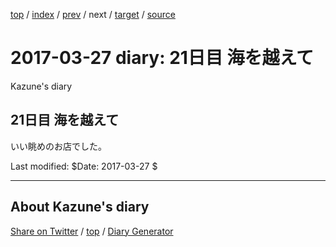 [top](../index.html) 
 / [index](index.html) 
 / [prev](ig170326.html) 
 / next 
 / [target](https://kazune.github.io/diary/2017/ig170327.html) 
 / [source](https://github.com/kazune/diary/blob/master/2017/ig170327.src.md) 

2017-03-27 diary: 21日目 海を越えて
=====================================================================================================
Kazune's diary

## 21日目 海を越えて

いい眺めのお店でした。

Last modified: $Date: 2017-03-27 $


----------------------------------------------------------------------------------------------------

## About Kazune's diary

[Share on Twitter](https://twitter.com/intent/tweet?hashtags=igapyon%2Cdiary%2C%E3%81%84%E3%81%8C%E3%81%B4%E3%82%87%E3%82%93&text=21%E6%97%A5%E7%9B%AE+%E6%B5%B7%E3%82%92%E8%B6%8A%E3%81%88%E3%81%A6&url=https%3A%2F%2Fkazune.github.io%2Fdiary%2F2017%2Fig170327.html) / [top](../index.html) / [Diary Generator](https://github.com/igapyon/igapyonv3)

